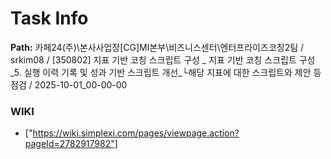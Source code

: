 # Task Info

**Path:** 카페24(주)\본사사업장\[CG]MI본부\비즈니스센터\엔터프라이즈코칭2팀 / srkim08 / [350802] 지표 기반 코칭 스크립트 구성 _ 지표 기반 코칭 스크립트 구성_5. 실행 이력 기록 및 성과 기반 스크립트 개선_└해당 지표에 대한 스크립트와 제안 등 점검 / 2025-10-01_00-00-00

### WIKI
- ["https://wiki.simplexi.com/pages/viewpage.action?pageId=2782917982"]


